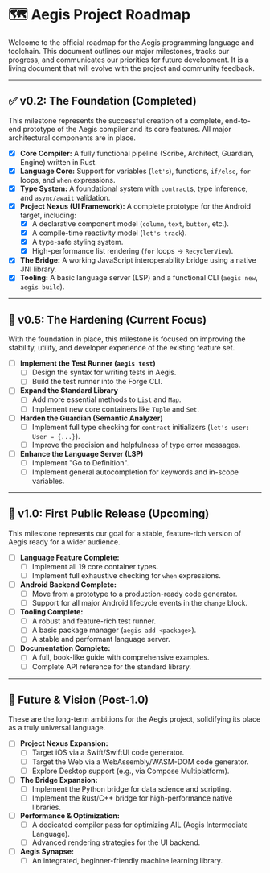 # 🗺️ Aegis Project Roadmap

Welcome to the official roadmap for the Aegis programming language and toolchain. This document outlines our major milestones, tracks our progress, and communicates our priorities for future development. It is a living document that will evolve with the project and community feedback.

---
## ✅ v0.2: The Foundation (Completed)

This milestone represents the successful creation of a complete, end-to-end prototype of the Aegis compiler and its core features. All major architectural components are in place.

- [x] **Core Compiler:** A fully functional pipeline (Scribe, Architect, Guardian, Engine) written in Rust.
- [x] **Language Core:** Support for variables (`let's`), functions, `if/else`, `for` loops, and `when` expressions.
- [x] **Type System:** A foundational system with `contract`s, type inference, and `async/await` validation.
- [x] **Project Nexus (UI Framework):** A complete prototype for the Android target, including:
    - [x] A declarative component model (`column`, `text`, `button`, etc.).
    - [x] A compile-time reactivity model (`let's track`).
    - [x] A type-safe styling system.
    - [x] High-performance list rendering (`for` loops -> `RecyclerView`).
- [x] **The Bridge:** A working JavaScript interoperability bridge using a native JNI library.
- [x] **Tooling:** A basic language server (LSP) and a functional CLI (`aegis new`, `aegis build`).

---
## 🚀 v0.5: The Hardening (Current Focus)

With the foundation in place, this milestone is focused on improving the stability, utility, and developer experience of the existing feature set.

- [ ] **Implement the Test Runner (`aegis test`)**
    - [ ] Design the syntax for writing tests in Aegis.
    - [ ] Build the test runner into the Forge CLI.
- [ ] **Expand the Standard Library**
    - [ ] Add more essential methods to `List` and `Map`.
    - [ ] Implement new core containers like `Tuple` and `Set`.
- [ ] **Harden the Guardian (Semantic Analyzer)**
    - [ ] Implement full type checking for `contract` initializers (`let's user: User = {...}`).
    - [ ] Improve the precision and helpfulness of type error messages.
- [ ] **Enhance the Language Server (LSP)**
    - [ ] Implement "Go to Definition".
    - [ ] Implement general autocompletion for keywords and in-scope variables.

---
## 🌟 v1.0: First Public Release (Upcoming)

This milestone represents our goal for a stable, feature-rich version of Aegis ready for a wider audience.

- [ ] **Language Feature Complete:**
    - [ ] Implement all 19 core container types.
    - [ ] Implement full exhaustive checking for `when` expressions.
- [ ] **Android Backend Complete:**
    - [ ] Move from a prototype to a production-ready code generator.
    - [ ] Support for all major Android lifecycle events in the `change` block.
- [ ] **Tooling Complete:**
    - [ ] A robust and feature-rich test runner.
    - [ ] A basic package manager (`aegis add <package>`).
    - [ ] A stable and performant language server.
- [ ] **Documentation Complete:**
    - [ ] A full, book-like guide with comprehensive examples.
    - [ ] Complete API reference for the standard library.

---
## 🌌 Future & Vision (Post-1.0)

These are the long-term ambitions for the Aegis project, solidifying its place as a truly universal language.

- [ ] **Project Nexus Expansion:**
    - [ ] Target iOS via a Swift/SwiftUI code generator.
    - [ ] Target the Web via a WebAssembly/WASM-DOM code generator.
    - [ ] Explore Desktop support (e.g., via Compose Multiplatform).
- [ ] **The Bridge Expansion:**
    - [ ] Implement the Python bridge for data science and scripting.
    - [ ] Implement the Rust/C++ bridge for high-performance native libraries.
- [ ] **Performance & Optimization:**
    - [ ] A dedicated compiler pass for optimizing AIL (Aegis Intermediate Language).
    - [ ] Advanced rendering strategies for the UI backend.
- [ ] **Aegis Synapse:**
    - [ ] An integrated, beginner-friendly machine learning library.
